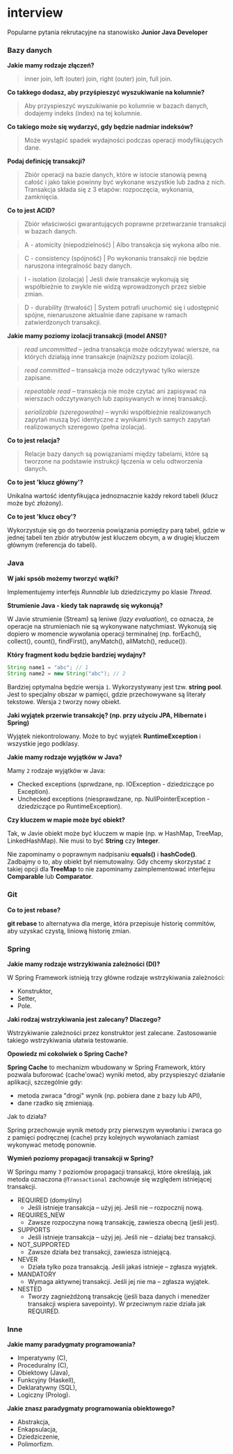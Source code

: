 # interview

Popularne pytania rekrutacyjne na stanowisko **Junior Java Developer**

### Bazy danych

**Jakie mamy rodzaje złączeń?**

> inner join, left (outer) join, right (outer) join, full join.

**Co takkego dodasz, aby przyśpieszyć wyszukiwanie na kolumnie?**

> Aby przyspieszyć wyszukiwanie po kolumnie w bazach danych, dodajemy indeks (index) na tej kolumnie.

**Co takiego może się wydarzyć, gdy będzie nadmiar indeksów?**

> Może wystąpić spadek wydajności podczas operacji modyfikujących dane.

**Podaj definicję transakcji?**

> Zbiór operacji na bazie danych, które w istocie stanowią pewną całość i jako takie powinny być wykonane wszystkie lub żadna z nich. Transakcja składa się z 3 etapów: rozpoczęcia, wykonania, zamknięcia.

**Co to jest ACID?**

> Zbiór właściwości gwarantujących poprawne przetwarzanie transakcji w bazach danych.

> A - atomicity (niepodzielność) | Albo transakcja się wykona albo nie.

> C - consistency (spójność) | Po wykonaniu transakcji nie będzie naruszona integralność bazy danych.

> I - isolation (izolacja) | Jeśli dwie transakcje wykonują się współbieżnie to zwykle nie widzą wprowadzonych przez siebie zmian.

> D - durability (trwałość) | System potrafi uruchomić się i udostępnić spójne, nienaruszone aktualnie dane zapisane w ramach zatwierdzonych transakcji.

**Jakie mamy poziomy izolacji transakcji (model ANSI)?**

> *read uncommitted* – jedna transakcja może odczytywać wiersze, na których działają inne transakcje (najniższy poziom izolacji).

> *read committed* – transakcja może odczytywać tylko wiersze zapisane.

> *repeatable read* – transakcja nie może czytać ani zapisywać na wierszach odczytywanych lub zapisywanych w innej transakcji.

> *serializable (szeregowalne)* – wyniki współbieżnie realizowanych zapytań muszą być identyczne z wynikami tych samych zapytań realizowanych szeregowo (pełna izolacja).

**Co to jest relacja?**

> Relacje bazy danych są powiązaniami między tabelami, które są tworzone na podstawie instrukcji łączenia w celu odtworzenia danych.

**Co to jest 'klucz główny'?**

Unikalna wartość identyfikująca jednoznacznie każdy rekord tabeli (klucz może być złożony).

**Co to jest 'klucz obcy'?**

Wykorzystuje się go do tworzenia powiązania pomiędzy parą tabel, gdzie w jednej tabeli ten zbiór atrybutów jest kluczem obcym, a w drugiej kluczem głównym (referencja do tabeli).

### Java

**W jaki spsób możemy tworzyć wątki?**

Implementujemy interfejs *Runnable* lub dziedziczymy po klasie *Thread*.

**Strumienie Java - kiedy tak naprawdę się wykonują?**

W Javie strumienie (Stream) są leniwe (*lazy evaluation*), co oznacza, że operacje na strumieniach nie są wykonywane natychmiast. Wykonują się dopiero w momencie wywołania operacji terminalnej (np. forEach(), collect(), count(), findFirst(), anyMatch(), allMatch(), reduce()).

**Który fragment kodu będzie bardziej wydajny?**

```java
String name1 = "abc"; // 1
String name2 = new String("abc"); // 2
```

Bardziej optymalna będzie wersja `1`. Wykorzystywany jest tzw. **string pool**. Jest to specjalny obszar w pamięci, gdzie przechowywane są literały tekstowe. Wersja `2` tworzy nowy obiekt.

**Jaki wyjątek przerwie transakcję? (np. przy użyciu JPA, Hibernate i Spring)**

Wyjątek niekontrolowany. Może to być wyjątek **RuntimeException** i wszystkie jego podklasy.

**Jakie mamy rodzaje wyjątków w Java?**

Mamy `2` rodzaje wyjątków w Java:

+ Checked exceptions (sprwdzane, np. IOException - dziedziczące po Exception).
+ Unchecked exceptions (niesprawdzane, np. NullPointerException - dziedziczące po RuntimeException).

**Czy kluczem w mapie może być obiekt?**

Tak, w Javie obiekt może być kluczem w mapie (np. w HashMap, TreeMap, LinkedHashMap). Nie musi to być **String** czy **Integer**.

Nie zapominamy o poprawnym nadpisaniu **equals()** i **hashCode()**. Zadbajmy o to, aby obiekt był niemutowalny. Gdy chcemy skorzystać z takiej opcji dla **TreeMap** to nie zapominamy zaimplementować interfejsu **Comparable** lub **Comparator**.

### Git

**Co to jest rebase?**

**git rebase** to alternatywa dla merge, która przepisuje historię commitów, aby uzyskać czystą, liniową historię zmian.

### Spring

**Jakie mamy rodzaje wstrzykiwania zależności (DI)?**

W Spring Framework istnieją trzy główne rodzaje wstrzykiwania zależności:

+ Konstruktor,
+ Setter,
+ Pole.

**Jaki rodzaj wstrzykiwania jest zalecany? Dlaczego?**

Wstrzykiwanie zależności przez konstruktor jest zalecane. Zastosowanie takiego wstrzykiwania ułatwia testowanie.

**Opowiedz mi cokolwiek o Spring Cache?**

**Spring Cache** to mechanizm wbudowany w Spring Framework, który pozwala buforować (cache'ować) wyniki metod, aby przyspieszyć działanie aplikacji, szczególnie gdy:

+ metoda zwraca "drogi" wynik (np. pobiera dane z bazy lub API),
+ dane rzadko się zmieniają.

Jak to działa?

Spring przechowuje wynik metody przy pierwszym wywołaniu i zwraca go z pamięci podręcznej (cache) przy kolejnych wywołaniach zamiast wykonywać metodę ponownie.

**Wymień poziomy propagacji transakcji w Spring?**

W Springu mamy `7` poziomów propagacji transakcji, które określają, jak metoda oznaczona `@Transactional` zachowuje się względem istniejącej transakcji.

+ REQUIRED (domyślny)
  + Jeśli istnieje transakcja – użyj jej. Jeśli nie – rozpocznij nową.
+ REQUIRES_NEW
  + Zawsze rozpoczyna nową transakcję, zawiesza obecną (jeśli jest).
+ SUPPORTS
  + Jeśli istnieje transakcja – użyj jej. Jeśli nie – działaj bez transakcji.
+ NOT_SUPPORTED	
  + Zawsze działa bez transakcji, zawiesza istniejącą.
+ NEVER	
  + Działa tylko poza transakcją. Jeśli jakaś istnieje – zgłasza wyjątek.
+ MANDATORY	
  + Wymaga aktywnej transakcji. Jeśli jej nie ma – zgłasza wyjątek.
+ NESTED
  + Tworzy zagnieżdżoną transakcję (jeśli baza danych i menedżer transakcji wspiera savepointy). W przeciwnym razie działa jak REQUIRED.

### Inne

**Jakie mamy paradygmaty programowania?**

+ Imperatywny (C),
+ Proceduralny (C),
+ Obiektowy (Java),
+ Funkcyjny (Haskell),
+ Deklaratywny (SQL),
+ Logiczny (Prolog).

**Jakie znasz paradygmaty programowania obiektowego?**

+ Abstrakcja,
+ Enkapsulacja,
+ Dziedziczenie,
+ Polimorfizm.

